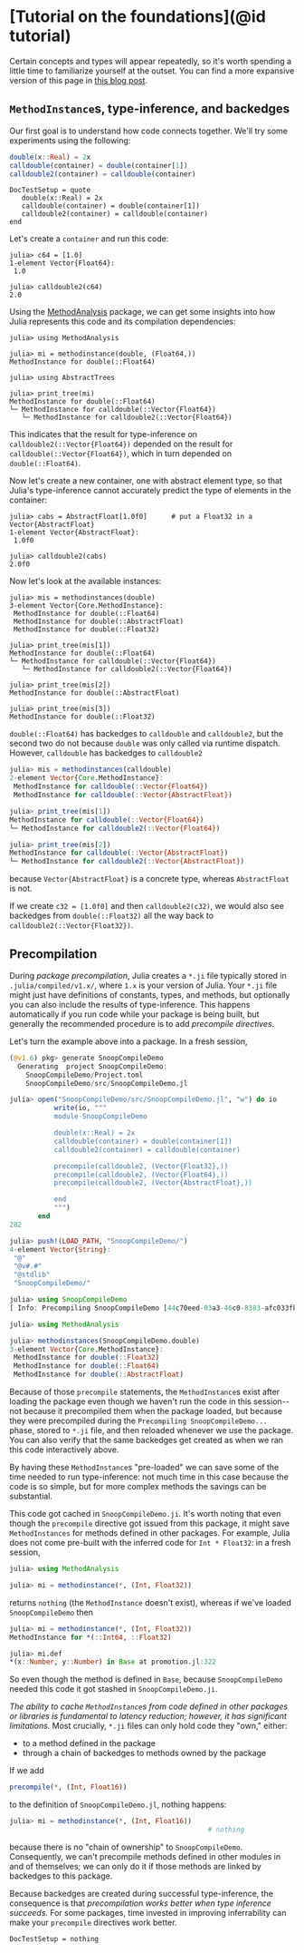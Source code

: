 # [Tutorial on the foundations](@id tutorial)

Certain concepts and types will appear repeatedly, so it's worth
spending a little time to familiarize yourself at the outset.
You can find a more expansive version of this page in [this blog post](https://julialang.org/blog/2021/01/precompile_tutorial/).

## `MethodInstance`s, type-inference, and backedges

Our first goal is to understand how code connects together.
We'll try some experiments using the following:

```julia
double(x::Real) = 2x
calldouble(container) = double(container[1])
calldouble2(container) = calldouble(container)
```

```@meta
DocTestSetup = quote
   double(x::Real) = 2x
   calldouble(container) = double(container[1])
   calldouble2(container) = calldouble(container)
end
```

Let's create a `container` and run this code:

```jldoctest tutorial
julia> c64 = [1.0]
1-element Vector{Float64}:
 1.0

julia> calldouble2(c64)
2.0
```

Using the [MethodAnalysis](https://github.com/timholy/MethodAnalysis.jl) package, we can get some insights into how Julia represents this code and its compilation dependencies:

```jldoctest tutorial; setup=:(calldouble2(c64))
julia> using MethodAnalysis

julia> mi = methodinstance(double, (Float64,))
MethodInstance for double(::Float64)

julia> using AbstractTrees

julia> print_tree(mi)
MethodInstance for double(::Float64)
└─ MethodInstance for calldouble(::Vector{Float64})
   └─ MethodInstance for calldouble2(::Vector{Float64})
```

This indicates that the result for type-inference on `calldouble2(::Vector{Float64})` depended on the result for `calldouble(::Vector{Float64})`, which in turn depended on `double(::Float64)`.

Now let's create a new container, one with abstract element type, so that Julia's type-inference cannot accurately predict the type of elements in the container:

```jldoctest tutorial
julia> cabs = AbstractFloat[1.0f0]      # put a Float32 in a Vector{AbstractFloat}
1-element Vector{AbstractFloat}:
 1.0f0

julia> calldouble2(cabs)
2.0f0
```

Now let's look at the available instances:

```jldoctest tutorial; setup=:(calldouble2(c64); calldouble2(cabs))
julia> mis = methodinstances(double)
3-element Vector{Core.MethodInstance}:
 MethodInstance for double(::Float64)
 MethodInstance for double(::AbstractFloat)
 MethodInstance for double(::Float32)

julia> print_tree(mis[1])
MethodInstance for double(::Float64)
└─ MethodInstance for calldouble(::Vector{Float64})
   └─ MethodInstance for calldouble2(::Vector{Float64})

julia> print_tree(mis[2])
MethodInstance for double(::AbstractFloat)

julia> print_tree(mis[3])
MethodInstance for double(::Float32)
```

`double(::Float64)` has backedges to `calldouble` and `calldouble2`, but the second two do not because `double` was only called via runtime dispatch. However, `calldouble` has backedges to `calldouble2`

```julia
julia> mis = methodinstances(calldouble)
2-element Vector{Core.MethodInstance}:
 MethodInstance for calldouble(::Vector{Float64})
 MethodInstance for calldouble(::Vector{AbstractFloat})

julia> print_tree(mis[1])
MethodInstance for calldouble(::Vector{Float64})
└─ MethodInstance for calldouble2(::Vector{Float64})

julia> print_tree(mis[2])
MethodInstance for calldouble(::Vector{AbstractFloat})
└─ MethodInstance for calldouble2(::Vector{AbstractFloat})
```

because `Vector{AbstractFloat}` is a concrete type, whereas `AbstractFloat` is not.

If we create `c32 = [1.0f0]` and then `calldouble2(c32)`, we would also see backedges from `double(::Float32)` all the way back to `calldouble2(::Vector{Float32})`.

## Precompilation

During *package precompilation*, Julia creates a `*.ji` file typically stored in `.julia/compiled/v1.x/`, where `1.x` is your version of Julia.
Your `*.ji` file might just have definitions of constants, types, and methods, but optionally you can also include the results of type-inference.
This happens automatically if you run code while your package is being built, but generally the recommended procedure is to add *precompile directives*.

Let's turn the example above into a package. In a fresh session,

```julia
(@v1.6) pkg> generate SnoopCompileDemo
  Generating  project SnoopCompileDemo:
    SnoopCompileDemo/Project.toml
    SnoopCompileDemo/src/SnoopCompileDemo.jl

julia> open("SnoopCompileDemo/src/SnoopCompileDemo.jl", "w") do io
           write(io, """
           module SnoopCompileDemo

           double(x::Real) = 2x
           calldouble(container) = double(container[1])
           calldouble2(container) = calldouble(container)

           precompile(calldouble2, (Vector{Float32},))
           precompile(calldouble2, (Vector{Float64},))
           precompile(calldouble2, (Vector{AbstractFloat},))

           end
           """)
       end
282

julia> push!(LOAD_PATH, "SnoopCompileDemo/")
4-element Vector{String}:
 "@"
 "@v#.#"
 "@stdlib"
 "SnoopCompileDemo/"

julia> using SnoopCompileDemo
[ Info: Precompiling SnoopCompileDemo [44c70eed-03a3-46c0-8383-afc033fb6a27]

julia> using MethodAnalysis

julia> methodinstances(SnoopCompileDemo.double)
3-element Vector{Core.MethodInstance}:
 MethodInstance for double(::Float32)
 MethodInstance for double(::Float64)
 MethodInstance for double(::AbstractFloat)
```

Because of those `precompile` statements, the `MethodInstance`s exist after loading the package even though we haven't run the code in this session--not because it precompiled them when the package loaded, but because they were precompiled during the `Precompiling SnoopCompileDemo...` phase, stored to `*.ji` file, and then reloaded whenever we use the package.
You can also verify that the same backedges get created as when we ran this code interactively above.

By having these `MethodInstance`s "pre-loaded" we can save some of the time needed to run type-inference: not much time in this case because the code is so simple, but for more complex methods the savings can be substantial.

This code got cached in `SnoopCompileDemo.ji`. It's worth noting that even though the `precompile` directive got issued from this package, it might save `MethodInstances` for methods defined in other packages.
For example, Julia does not come pre-built with the inferred code for `Int * Float32`: in a fresh session,

```julia
julia> using MethodAnalysis

julia> mi = methodinstance(*, (Int, Float32))

```
returns `nothing` (the `MethodInstance` doesn't exist), whereas if we've loaded `SnoopCompileDemo` then

```julia
julia> mi = methodinstance(*, (Int, Float32))
MethodInstance for *(::Int64, ::Float32)

julia> mi.def
*(x::Number, y::Number) in Base at promotion.jl:322
```

So even though the method is defined in `Base`, because `SnoopCompileDemo` needed this code it got stashed in `SnoopCompileDemo.ji`.

*The ability to cache `MethodInstance`s from code defined in other packages or libraries is fundamental to latency reduction; however, it has significant limitations.*  Most crucially, `*.ji` files can only hold code they "own," either:

- to a method defined in the package
- through a chain of backedges to methods owned by the package

If we add

```julia
precompile(*, (Int, Float16))
```

to the definition of `SnoopCompileDemo.jl`, nothing happens:

```julia
julia> mi = methodinstance(*, (Int, Float16))
                                                 # nothing
```

because there is no "chain of ownership" to `SnoopCompileDemo`.
Consequently, we can't precompile methods defined in other modules in and of themselves; we can only do it if those methods are linked by backedges to this package.

Because backedges are created during successful type-inference, the consequence is that *precompilation works better when type inference succeeds.*
For some packages, time invested in improving inferrability can make your `precompile` directives work better.

```@meta
DocTestSetup = nothing
```
